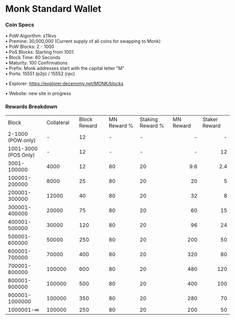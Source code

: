 Monk Standard Wallet
=====================================

### Coin Specs

• PoW Algorithm: x11kvs  
• Premine: 30,000,000 (Current supply of all coins for swapping to Monk)  
• PoW Blocks: 2 - 1000  
• PoS Blocks: Starting from 1001  
• Block Time: 60 Seconds    
• Maturity: 100 Confirmations  
• Prefix: Monk addresses start with the capital letter "M"  
• Ports: 15551 (p2p) / 15552 (rpc)

• Explorer: https://explorer.decenomy.net/MONK/blocks

• Website: new site in progress

### Rewards Breakdown
<table border=0 cellpadding=0 cellspacing=0 width=701 class=xl6553517252
 style='border-collapse:collapse;table-layout:fixed;width:528pt'>
 <col class=xl6553517252 width=139 style='mso-width-source:userset;mso-width-alt:
 4785;width:104pt'>
 <col class=xl6553517252 width=107 span=2 style='mso-width-source:userset;
 mso-width-alt:3702;width:81pt'>
 <col class=xl6553517252 width=134 style='mso-width-source:userset;mso-width-alt:
 4608;width:100pt'>
 <col class=xl6553517252 width=107 span=2 style='mso-width-source:userset;
 mso-width-alt:3702;width:81pt'>
 <tr height=21 style='mso-height-source:userset;height:15.75pt'>
  <td height=21 class=xl6317252 width=189 style='height:15.75pt;width:104pt'>Block</td>
  <td class=xl6317252 width=107 style='width:81pt'>Collateral</td>
  <td class=xl6317252 width=94 style='width:81pt'>Block Reward</td>
  <td class=xl6317252 width=107 style='width:81pt'>MN Reward %</td>
  <td class=xl6317252 width=134 style='width:100pt'>Staking Reward %</td>
  <td class=xl6317252 width=94 style='width:81pt'>MN Reward</td>
  <td class=xl6317252 width=94 style='width:81pt'>Staker Reward</td>
 </tr>
 <tr height=21 style='mso-height-source:userset;height:15.75pt'>
  <td height=21 class=xl6417252 style='height:15.75pt'>2-1000 (POW only)</td>
  <td class=xl6517252>-</td>
  <td class=xl6517252>12</td>
  <td class=xl6617252>-</td>
  <td class=xl6617252>-</td>
  <td class=xl6717252 align=right>-</td>
  <td class=xl6553517252 align=right>-</td>
 </tr>
 <tr height=21 style='mso-height-source:userset;height:15.75pt'>
  <td height=21 class=xl6417252 style='height:15.75pt'>1001-3000 (POS Only)</td>
  <td class=xl6517252>-</td>
  <td class=xl6617252>12</td>
  <td class=xl6617252>-</td>
  <td class=xl6617252>-</td>
  <td class=xl6717252 align=right>-</td>
  <td class=xl6817252 align=right>12</td>
 </tr>
 <tr height=21 style='mso-height-source:userset;height:15.75pt'>
  <td height=21 class=xl6417252 style='height:15.75pt'>3001-100000</td>
  <td class=xl6517252>4000</td>
  <td class=xl6617252>12</td>
  <td class=xl6617252>80</td>
  <td class=xl6617252>20</td>
  <td class=xl6717252 align=right>9.6</td>
  <td class=xl6817252 align=right>2.4</td>
 </tr>
 <tr height=21 style='mso-height-source:userset;height:15.75pt'>
  <td height=21 class=xl6417252 style='height:15.75pt'>100001-200000</td>
  <td class=xl6517252>8000</td>
  <td class=xl6617252>25</td>
  <td class=xl6617252>80</td>
  <td class=xl6617252>20</td>
  <td class=xl6717252 align=right>20</td>
  <td class=xl6817252 align=right>5</td>
 </tr>
 <tr height=21 style='mso-height-source:userset;height:15.75pt'>
  <td height=21 class=xl6417252 style='height:15.75pt'>200001-300000</td>
  <td class=xl6517252>12000</td>
  <td class=xl6617252>40</td>
  <td class=xl6617252>80</td>
  <td class=xl6617252>20</td>
  <td class=xl6717252 align=right>32</td>
  <td class=xl6817252 align=right>8</td>
 </tr>
 <tr height=21 style='mso-height-source:userset;height:15.75pt'>
  <td height=21 class=xl6417252 style='height:15.75pt'>300001-400000</td>
  <td class=xl6517252>20000</td>
  <td class=xl6617252>75</td>
  <td class=xl6617252>80</td>
  <td class=xl6617252>20</td>
  <td class=xl6717252 align=right>60</td>
  <td class=xl6817252 align=right>15</td>
 </tr>
 <tr height=21 style='mso-height-source:userset;height:15.75pt'>
  <td height=21 class=xl6417252 style='height:15.75pt'>400001-500000</td>
  <td class=xl6517252>30000</td>
  <td class=xl6617252>120</td>
  <td class=xl6617252>80</td>
  <td class=xl6617252>20</td>
  <td class=xl6717252 align=right>96</td>
  <td class=xl6817252 align=right>24</td>
 </tr>
 <tr height=21 style='mso-height-source:userset;height:15.75pt'>
  <td height=21 class=xl6417252 style='height:15.75pt'>500001-600000</td>
  <td class=xl6517252>50000</td>
  <td class=xl6617252>250</td>
  <td class=xl6617252>80</td>
  <td class=xl6617252>20</td>
  <td class=xl6717252 align=right>200</td>
  <td class=xl6817252 align=right>50</td>
 </tr>
 <tr height=21 style='mso-height-source:userset;height:15.75pt'>
   <td height=21 class=xl6417252 style='height:15.75pt'>600001-700000</td>
   <td class=xl6517252>70000</td>
   <td class=xl6617252>400</td>
   <td class=xl6617252>80</td>
   <td class=xl6617252>20</td>
   <td class=xl6717252 align=right>320</td>
   <td class=xl6817252 align=right>80</td>
 </tr>
 <tr height=21 style='mso-height-source:userset;height:15.75pt'>
  <td height=21 class=xl6417252 style='height:15.75pt'>700001-800000</td>
  <td class=xl6517252>100000</td>
  <td class=xl6617252>600</td>
  <td class=xl6617252>80</td>
  <td class=xl6617252>20</td>
  <td class=xl6717252 align=right>480</td>
  <td class=xl6817252 align=right>120</td>
 </tr>
 <tr height=21 style='mso-height-source:userset;height:15.75pt'>
  <td height=21 class=xl6417252 style='height:15.75pt'>800001-900000</td>
  <td class=xl6517252>100000</td>
  <td class=xl6617252>500</td>
  <td class=xl6617252>80</td>
  <td class=xl6617252>20</td>
  <td class=xl6717252 align=right>400</td>
  <td class=xl6817252 align=right>100</td>
 </tr>
 <tr height=21 style='mso-height-source:userset;height:15.75pt'>
  <td height=21 class=xl6417252 style='height:15.75pt'>900001-1000000</td>
  <td class=xl6517252>100000</td>
  <td class=xl6617252>350</td>
  <td class=xl6617252>80</td>
  <td class=xl6617252>20</td>
  <td class=xl6717252 align=right>280</td>
  <td class=xl6817252 align=right>70</td>
 </tr>
 <tr height=21 style='mso-height-source:userset;height:15.75pt'>
  <td height=21 class=xl6417252 style='height:15.75pt'>1000001-∞</td>
  <td class=xl6517252>100000</td>
  <td class=xl6617252>250</td>
  <td class=xl6617252>80</td>
  <td class=xl6617252>20</td>
  <td class=xl6717252 align=right>200</td>
  <td class=xl6817252 align=right>50</td>
 </tr>
 </table>
